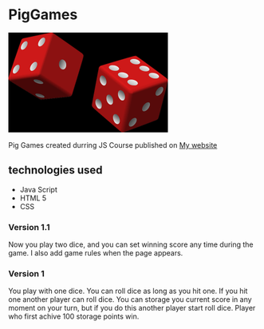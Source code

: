 # PigGames

![Two dice](dice.png)

Pig Games created durring JS Course published on [My website](http://krzysztofnyrek.pl/piggames/)

## technologies used
* Java Script
* HTML 5
* CSS

### Version 1.1
Now you play two dice, and you can set winning score any time during the game.
I also add game rules when the page appears.

### Version 1
You play with one dice. You can roll dice as long as you hit one. If you hit one another player can roll dice. You can storage you current score in any moment on your turn, but if you do this another player start roll dice. 
Player who first achive 100 storage points win.
